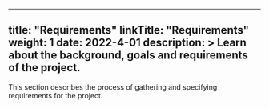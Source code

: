 
---
title: "Requirements"
linkTitle: "Requirements"
weight: 1
date: 2022-4-01
description: >
  Learn about the background, goals and requirements of the project.
---

This section describes the process of gathering and specifying requirements for the project.


